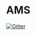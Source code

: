 # AMS

[![Gitter](https://badges.gitter.im/SkaeX/AMS.svg)](https://gitter.im/SkaeX/AMS?utm_source=badge&utm_medium=badge&utm_campaign=pr-badge&utm_content=badge)
